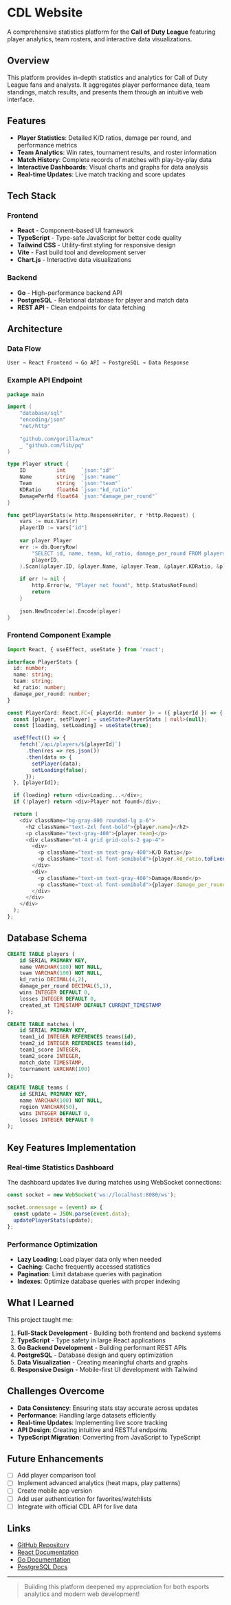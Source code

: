 # CDL Website

A comprehensive statistics platform for the **Call of Duty League** featuring player analytics, team rosters, and interactive data visualizations.

## Overview

This platform provides in-depth statistics and analytics for Call of Duty League fans and analysts. It aggregates player performance data, team standings, match results, and presents them through an intuitive web interface.

## Features

- **Player Statistics**: Detailed K/D ratios, damage per round, and performance metrics
- **Team Analytics**: Win rates, tournament results, and roster information
- **Match History**: Complete records of matches with play-by-play data
- **Interactive Dashboards**: Visual charts and graphs for data analysis
- **Real-time Updates**: Live match tracking and score updates

## Tech Stack

### Frontend
- **React** - Component-based UI framework
- **TypeScript** - Type-safe JavaScript for better code quality
- **Tailwind CSS** - Utility-first styling for responsive design
- **Vite** - Fast build tool and development server
- **Chart.js** - Interactive data visualizations

### Backend
- **Go** - High-performance backend API
- **PostgreSQL** - Relational database for player and match data
- **REST API** - Clean endpoints for data fetching

## Architecture

### Data Flow

```
User → React Frontend → Go API → PostgreSQL → Data Response
```

### Example API Endpoint

```go
package main

import (
    "database/sql"
    "encoding/json"
    "net/http"
    
    "github.com/gorilla/mux"
    _ "github.com/lib/pq"
)

type Player struct {
    ID          int     `json:"id"`
    Name        string  `json:"name"`
    Team        string  `json:"team"`
    KDRatio     float64 `json:"kd_ratio"`
    DamagePerRd float64 `json:"damage_per_round"`
}

func getPlayerStats(w http.ResponseWriter, r *http.Request) {
    vars := mux.Vars(r)
    playerID := vars["id"]
    
    var player Player
    err := db.QueryRow(
        "SELECT id, name, team, kd_ratio, damage_per_round FROM players WHERE id = $1",
        playerID,
    ).Scan(&player.ID, &player.Name, &player.Team, &player.KDRatio, &player.DamagePerRd)
    
    if err != nil {
        http.Error(w, "Player not found", http.StatusNotFound)
        return
    }
    
    json.NewEncoder(w).Encode(player)
}
```

### Frontend Component Example

```typescript
import React, { useEffect, useState } from 'react';

interface PlayerStats {
  id: number;
  name: string;
  team: string;
  kd_ratio: number;
  damage_per_round: number;
}

const PlayerCard: React.FC<{ playerId: number }> = ({ playerId }) => {
  const [player, setPlayer] = useState<PlayerStats | null>(null);
  const [loading, setLoading] = useState(true);

  useEffect(() => {
    fetch(`/api/players/${playerId}`)
      .then(res => res.json())
      .then(data => {
        setPlayer(data);
        setLoading(false);
      });
  }, [playerId]);

  if (loading) return <div>Loading...</div>;
  if (!player) return <div>Player not found</div>;

  return (
    <div className="bg-gray-800 rounded-lg p-6">
      <h2 className="text-2xl font-bold">{player.name}</h2>
      <p className="text-gray-400">{player.team}</p>
      <div className="mt-4 grid grid-cols-2 gap-4">
        <div>
          <p className="text-sm text-gray-400">K/D Ratio</p>
          <p className="text-xl font-semibold">{player.kd_ratio.toFixed(2)}</p>
        </div>
        <div>
          <p className="text-sm text-gray-400">Damage/Round</p>
          <p className="text-xl font-semibold">{player.damage_per_round.toFixed(1)}</p>
        </div>
      </div>
    </div>
  );
};
```

## Database Schema

```sql
CREATE TABLE players (
    id SERIAL PRIMARY KEY,
    name VARCHAR(100) NOT NULL,
    team VARCHAR(100) NOT NULL,
    kd_ratio DECIMAL(4,2),
    damage_per_round DECIMAL(5,1),
    wins INTEGER DEFAULT 0,
    losses INTEGER DEFAULT 0,
    created_at TIMESTAMP DEFAULT CURRENT_TIMESTAMP
);

CREATE TABLE matches (
    id SERIAL PRIMARY KEY,
    team1_id INTEGER REFERENCES teams(id),
    team2_id INTEGER REFERENCES teams(id),
    team1_score INTEGER,
    team2_score INTEGER,
    match_date TIMESTAMP,
    tournament VARCHAR(100)
);

CREATE TABLE teams (
    id SERIAL PRIMARY KEY,
    name VARCHAR(100) NOT NULL,
    region VARCHAR(50),
    wins INTEGER DEFAULT 0,
    losses INTEGER DEFAULT 0
);
```

## Key Features Implementation

### Real-time Statistics Dashboard

The dashboard updates live during matches using WebSocket connections:

```typescript
const socket = new WebSocket('ws://localhost:8080/ws');

socket.onmessage = (event) => {
  const update = JSON.parse(event.data);
  updatePlayerStats(update);
};
```

### Performance Optimization

- **Lazy Loading**: Load player data only when needed
- **Caching**: Cache frequently accessed statistics
- **Pagination**: Limit database queries with pagination
- **Indexes**: Optimize database queries with proper indexing

## What I Learned

This project taught me:

1. **Full-Stack Development** - Building both frontend and backend systems
2. **TypeScript** - Type safety in large React applications
3. **Go Backend Development** - Building performant REST APIs
4. **PostgreSQL** - Database design and query optimization
5. **Data Visualization** - Creating meaningful charts and graphs
6. **Responsive Design** - Mobile-first UI development with Tailwind

## Challenges Overcome

- **Data Consistency**: Ensuring stats stay accurate across updates
- **Performance**: Handling large datasets efficiently
- **Real-time Updates**: Implementing live score tracking
- **API Design**: Creating intuitive and RESTful endpoints
- **TypeScript Migration**: Converting from JavaScript to TypeScript

## Future Enhancements

- [ ] Add player comparison tool
- [ ] Implement advanced analytics (heat maps, play patterns)
- [ ] Create mobile app version
- [ ] Add user authentication for favorites/watchlists
- [ ] Integrate with official CDL API for live data

## Links

- [GitHub Repository](https://github.com/corbynfang/CDL-Website)
- [React Documentation](https://react.dev/)
- [Go Documentation](https://go.dev/doc/)
- [PostgreSQL Docs](https://www.postgresql.org/docs/)

---

> Building this platform deepened my appreciation for both esports analytics and modern web development!
